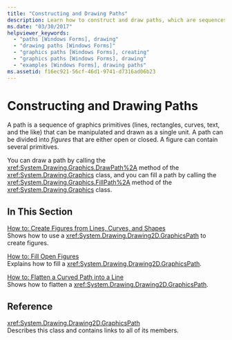 ```yaml
---
title: "Constructing and Drawing Paths"
description: Learn how to construct and draw paths, which are sequences of graphics primitives that can be manipulated and drawn as a single unit.
ms.date: "03/30/2017"
helpviewer_keywords: 
  - "paths [Windows Forms], drawing"
  - "drawing paths [Windows Forms]"
  - "graphics paths [Windows Forms], creating"
  - "graphics paths [Windows Forms], drawing"
  - "examples [Windows Forms], drawing paths"
ms.assetid: f16ec921-56cf-46d1-9741-d7316ad06b23
---
```

# Constructing and Drawing Paths
A path is a sequence of graphics primitives (lines, rectangles, curves, text, and the like) that can be manipulated and drawn as a single unit. A path can be divided into *figures* that are either open or closed. A figure can contain several primitives.  
  
 You can draw a path by calling the <xref:System.Drawing.Graphics.DrawPath%2A> method of the <xref:System.Drawing.Graphics> class, and you can fill a path by calling the <xref:System.Drawing.Graphics.FillPath%2A> method of the <xref:System.Drawing.Graphics> class.  
  
## In This Section  
 [How to: Create Figures from Lines, Curves, and Shapes](how-to-create-figures-from-lines-curves-and-shapes.md)  
 Shows how to use a <xref:System.Drawing.Drawing2D.GraphicsPath> to create figures.  
  
 [How to: Fill Open Figures](how-to-fill-open-figures.md)  
 Explains how to fill a <xref:System.Drawing.Drawing2D.GraphicsPath>.  
  
 [How to: Flatten a Curved Path into a Line](how-to-flatten-a-curved-path-into-a-line.md)  
 Shows how to flatten a <xref:System.Drawing.Drawing2D.GraphicsPath>.  
  
## Reference  
 <xref:System.Drawing.Drawing2D.GraphicsPath>  
 Describes this class and contains links to all of its members.
